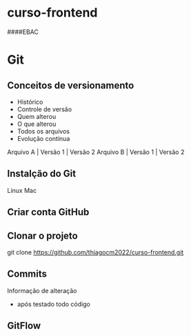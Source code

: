 # curso-frontend
####EBAC
# Git
## Conceitos de versionamento
- Histórico
- Controle de versão
- Quem alterou
- O que alterou
- Todos os arquivos
- Evolução contínua

Arquivo A | Versão 1 | Versão 2
Arquivo B | Versão 1 | Versão 2

## Instalção do Git

Linux
Mac

## Criar conta GitHub

## Clonar o projeto
git clone https://github.com/thiagocm2022/curso-frontend.git

## Commits
Informação de alteração
- após testado todo código

## GitFlow

